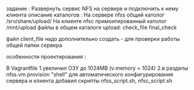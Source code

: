задание                      : Развернуть сервис NFS на сервере и подключить к нему клиента
описание каталогов           : На сервере nfss общий католог /srv/share/upload/ 
                               На клиенте nfsc примонтированный католог /mnt/upload
файлы в общем каталоге upload: check_file final_check 

файл client_file надо дополнительно создать - для проверки работы   общей папки сервера

особенности проектирования   : 

В Vagrantfile 1.увеличил ОЗУ до 1024MB (v.memory = 1024)
              2.в разделы nfss.vm.provision "shell" для автоматического конфигурирования сервера и клиента
                добавил скрипты nfss_script.sh, nfsc_script.sh 
                
